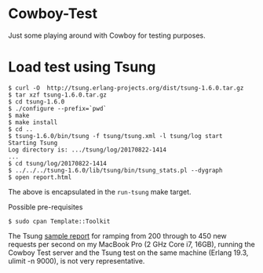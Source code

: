 # Cowboy-Test

Just some playing around with Cowboy for testing purposes.


# Load test using Tsung 

```shell
$ curl -O  http://tsung.erlang-projects.org/dist/tsung-1.6.0.tar.gz
$ tar xzf tsung-1.6.0.tar.gz
$ cd tsung-1.6.0
$ ./configure --prefix=`pwd`
$ make
$ make install
$ cd ..
$ tsung-1.6.0/bin/tsung -f tsung/tsung.xml -l tsung/log start
Starting Tsung
Log directory is: .../tsung/log/20170822-1414
...
$ cd tsung/log/20170822-1414
$ ../../../tsung-1.6.0/lib/tsung/bin/tsung_stats.pl --dygraph
$ open report.html
```

The above is encapsulated in the `run-tsung` make target.

Possible pre-requisites
```shell
$ sudo cpan Template::Toolkit
```

The Tsung [sample report](https://rtraschke.github.io/Cowboy-Test/tsung/sample/report.html) for ramping from 200 through to 450 new requests per second on my MacBook Pro (2 GHz Core i7, 16GB), running the Cowboy Test server and the Tsung test on the same machine (Erlang 19.3, ulimit -n 9000), is not very representative.
